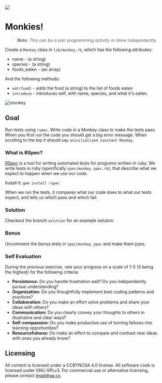 ![](https://ga-dash.s3.amazonaws.com/production/assets/logo-9f88ae6c9c3871690e33280fcf557f33.png)

# Monkies!

> ***Note:*** *This can be a pair programming activity or done independently.*

Create a `Monkey` class in `lib/monkey.rb`, which has the following attributes:
* name - (a string)
* species - (a string)
* foods_eaten - (an array)

And the following methods:

* `eat(food)` - adds the food (a string) to the list of foods eaten
* `introduce` - introduces self, with name, species, and what it's eaten.

![monkey](http://thewondrous.com/wp-content/uploads/2015/04/funny-images-of-monkey.jpg)

## Goal

Run tests using `rspec`. Write code in a Monkey class to make the tests pass. When you first run the code you should get a big error message. When scrolling to the top it should say `uninitialized constant Monkey`.

### What is RSpec?

[RSpec](http://rspec.info/) is a tool for writing automated tests for programs written in ruby. We write tests in ruby (specifically `spec/monkey_spec.rb`), that describe what we expect to happen when we use our code.

Install it: `gem install rspec`

When we run the tests, it compares what our code does to what our tests expect, and tells us which pass and which fail.

### Solution

Checkout the branch `solution` for an example solution.

### Bonus

Uncomment the bonus tests in `spec/monkey_spec` and make them pass.

### Self Evaluation

During the previous exercise, rate your progress on a scale of 1-5 (5 being the highest) for the following criteria:

- **Persistence:** Do you handle frustration well? Do you independently pursue understanding?
- **Organization:** Do you thoughtfully implement best coding patterns and practices?
- **Collaboration:** Do you make an effort solve problems and share your ideas with others?
- **Communication:** Do you clearly convey your thoughts to others in illustrative and clear ways?
- **Self-compassion:** Do you make productive use of turning failures into learning opportunities?
- **Resourcefulness:** Do make an effort to compare and contrast new ideas with ones you already know? 
 
## Licensing
All content is licensed under a CC­BY­NC­SA 4.0 license.
All software code is licensed under GNU GPLv3. For commercial use or alternative licensing, please contact legal@ga.co.
